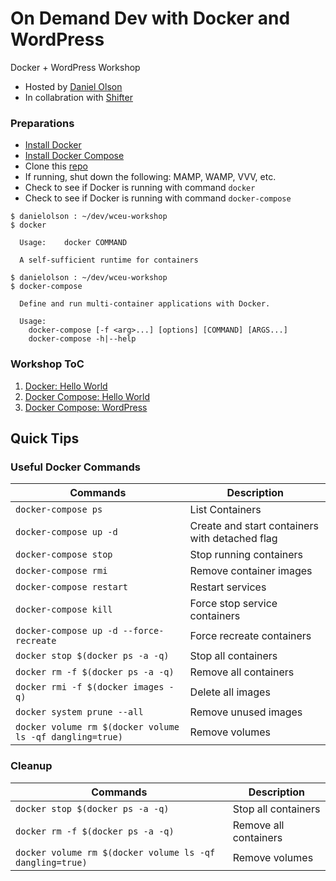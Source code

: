 # On Demand Dev with Docker and WordPress

Docker + WordPress Workshop

- Hosted by [Daniel Olson](https://twitter.com/emaildano)
- In collabration with [Shifter](https://getshifter.io)

### Preparations

- [Install Docker](https://docs.docker.com/install/#supported-platforms)
- [Install Docker Compose](https://docs.docker.com/compose/install/)
- Clone this [repo](https://github.com/getshifter/wceu-workshop)
- If running, shut down the following: MAMP, WAMP, VVV, etc.
- Check to see if Docker is running with command `docker`
- Check to see if Docker is running with command `docker-compose`

```
$ danielolson : ~/dev/wceu-workshop
$ docker
  
  Usage:	docker COMMAND
  
  A self-sufficient runtime for containers
```

```
$ danielolson : ~/dev/wceu-workshop
$ docker-compose
  
  Define and run multi-container applications with Docker.

  Usage:
    docker-compose [-f <arg>...] [options] [COMMAND] [ARGS...]
    docker-compose -h|--help
```

### Workshop ToC

1. [Docker: Hello World](examples/1-docker-hello-world)
2. [Docker Compose: Hello World](examples/1-docker-compose-hello-world)
3. [Docker Compose: WordPress](examples/1-docker-compose-wordpress)

## Quick Tips

### Useful Docker Commands

| Commands                 | Description                                    |
| ------------------------ | ---------------------------------------------- |
| `docker-compose ps`      | List Containers                                |
| `docker-compose up -d`   | Create and start containers with detached flag |
| `docker-compose stop`    | Stop running containers                        |
| `docker-compose rmi`     | Remove container images                        |
| `docker-compose restart` | Restart services                               |
| `docker-compose kill`    | Force stop service containers                  |
| `docker-compose up -d --force-recreate` | Force recreate containers       |
| `docker stop $(docker ps -a -q)` | Stop all containers                    |
| `docker rm -f $(docker ps -a -q)` | Remove all containers                 |
| `docker rmi -f $(docker images -q)` | Delete all images                   |
| `docker system prune --all` | Remove unused images                        |
| `docker volume rm $(docker volume ls -qf dangling=true)` | Remove volumes |

### Cleanup

| Commands                 | Description                                    |
| ------------------------ | ---------------------------------------------- |
| `docker stop $(docker ps -a -q)` | Stop all containers                    |
| `docker rm -f $(docker ps -a -q)` | Remove all containers                 |
| `docker volume rm $(docker volume ls -qf dangling=true)` | Remove volumes |
